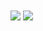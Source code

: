 <a>
  <img align="center" src="https://github-readme-stats.vercel.app/api?username=alexisveryreal&count_private=true&&include_all_commits=true&show_icons=true&theme=material-palenight"/>
</a>
<a>
  <img align="center" src="https://github-readme-stats.vercel.app/api/top-langs/?username=alexisveryreal&exclude_repo=alexisveryreal.github.io&hide=javscript&theme=material-palenight&layout=compact"/>
</a>
